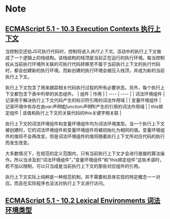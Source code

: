 # Note

## [ECMAScript 5.1 - 10.3 Execution Contexts 执行上下文](https://es5.github.io/#x10.3)

当控制交还给JS可执行代码时，控制将进入*执行上下文*。活动中的执行上下文做成了一个逻辑上的栈结构。该栈结构的栈顶是当前正在运行的执行环境。每当控制权从当前执行环境所关联的可执行代码转移至不属于当前执行上下文的执行代码时，都会创建新的执行环境。而新创建的执行环境会被压入栈顶，并成为新的当前执行上下文。

执行上下文包含了用来跟踪相关代码执行过程的所有必要状态。另外，每个执行上下文都包含下表中列举的状态组件。
| 组件 | 作用 |
| ---- | ---- |
| 词法环境组件 | 记录用于解决执行上下文代码产生的标识符引用的词法作用域 |
| 变量环境组件 | 记录环境中有存在由*var声明*或*function声明*所产生的引用的词法作用域 |
| this绑定组件 | 该值和执行上下文的关联代码的this关键字相关联 |

执行上下文的词法环境组件和变量环境组件均为词法环境类型。当一个执行上下文被创建时，它的词法环境组件和变量环境组件将被初始化为相同的值。变量环境组件的值将不会再改变，但是词法环境组件的值将随着执行上下文所对应代码的执行而发生改变。

大多数情况下，在规范的定义范围内，只有当前执行上下文才会进行直接的算法操作。所以当涉及到“词法环境组件”，”变量环境组件“和”this绑定组件“这些术语时， 若不加以限制，可以只当成是当前执行上下文的那些对应组件的引用。

执行上下文实际上纯粹是一种规范机制，并不需要和具体实现的特定概念一一对应。而且在实际程序也没法对执行上下文进行访问。

## [ECMAScript 5.1 - 10.2 Lexical Environments 词法环境类型](https://es5.github.io/#x10.2)
